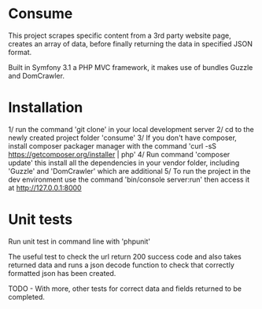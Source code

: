 Consume
=======

This project scrapes specific content from a 3rd party website page, creates an array of data, before finally returning the data in specified JSON format. 

Built in Symfony 3.1 a PHP MVC framework, it makes use of bundles Guzzle and DomCrawler. 

Installation 
=========

1/ run the command 'git clone' in your local development server 
2/ cd to the newly created project folder 'consume'
3/ If you don't have composer, install composer packager manager with the command 'curl -sS https://getcomposer.org/installer | php'
4/ Run command 'composer update' this install all the dependencies in your vendor folder, including 'Guzzle' and 'DomCrawler' which are additional
5/ To run the  project in the dev environment use the command 'bin/console server:run' then access it at http://127.0.0.1:8000 

Unit tests 
================ 

Run unit test in command line with 'phpunit' 

The useful test to check the url return 200 success code and also takes returned data and runs a json decode function to check that correctly formatted json has been 
created.
  
 
TODO - With more, other tests for correct data and fields returned to be completed. 
